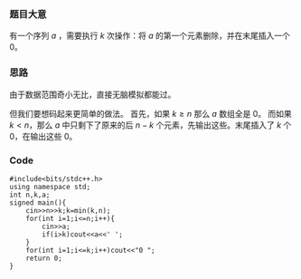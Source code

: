 ### 题目大意
有一个序列 $a$ ，需要执行 $k$ 次操作：将 $a$ 的第一个元素删除，并在末尾插入一个 0。

### 思路
由于数据范围奇小无比，直接无脑模拟都能过。

但我们要想码起来更简单的做法。
首先，如果 $k \ge n$ 那么 $a$ 数组全是 0。
而如果 $k<n$，那么 $a$ 中只剩下了原来的后 $n-k$ 个元素，先输出这些。末尾插入了 $k$ 个 0，在输出这些 0。

### Code
```
#include<bits/stdc++.h>
using namespace std;
int n,k,a;
signed main(){
    cin>>n>>k;k=min(k,n);
    for(int i=1;i<=n;i++){
        cin>>a;
        if(i>k)cout<<a<<' ';
    }
    for(int i=1;i<=k;i++)cout<<"0 ";
    return 0;
}
```